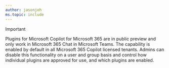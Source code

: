 ```yaml
---
author: jasonjoh
ms.topic: include
---
```


<!-- markdownlint-disable MD041-->

> [!IMPORTANT]
> Plugins for Microsoft Copilot for Microsoft 365 are in public preview and only work in Microsoft 365 Chat in Microsoft Teams. The capability is enabled by default in all Microsoft 365 Copilot licensed tenants. Admins can disable this functionality on a user and group basis and control how individual plugins are approved for use, and which plugins are enabled.